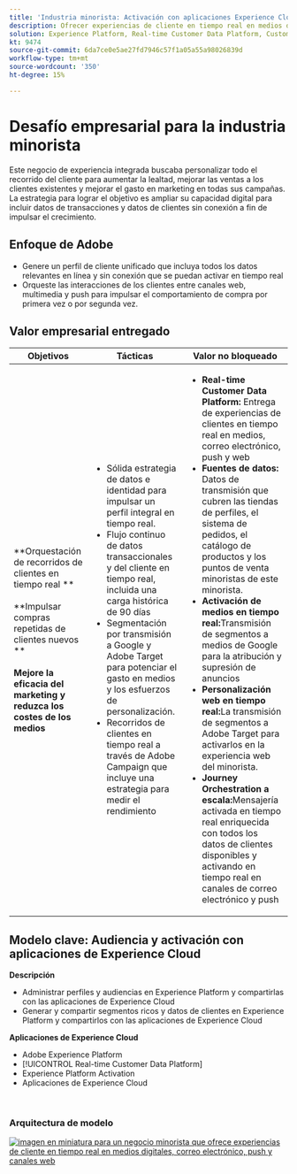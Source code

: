 ```yaml
---
title: 'Industria minorista: Activación con aplicaciones Experience Cloud'
description: Ofrecer experiencias de cliente en tiempo real en medios digitales, correo electrónico, push y canales web.
solution: Experience Platform, Real-time Customer Data Platform, Customer Journey Analytics, Journey Orchestration, Campaign, Analytics, Target
kt: 9474
source-git-commit: 6da7ce0e5ae27fd7946c57f1a05a55a98026839d
workflow-type: tm+mt
source-wordcount: '350'
ht-degree: 15%

---
```



# Desafío empresarial para la industria minorista

Este negocio de experiencia integrada buscaba personalizar todo el recorrido del cliente para aumentar la lealtad, mejorar las ventas a los clientes existentes y mejorar el gasto en marketing en todas sus campañas. La estrategia para lograr el objetivo es ampliar su capacidad digital para incluir datos de transacciones y datos de clientes sin conexión a fin de impulsar el crecimiento.

## Enfoque de Adobe

* Genere un perfil de cliente unificado que incluya todos los datos relevantes en línea y sin conexión que se puedan activar en tiempo real
* Orqueste las interacciones de los clientes entre canales web, multimedia y push para impulsar el comportamiento de compra por primera vez o por segunda vez.

## Valor empresarial entregado

| Objetivos | Tácticas | Valor no bloqueado |
|---|---|---|
| **Orquestación de recorridos de clientes en tiempo real **<br></br>**Impulsar compras repetidas de clientes nuevos **<br></br>**Mejore la eficacia del marketing y reduzca los costes de los medios**</ul> | <ul><li>Sólida estrategia de datos e identidad para impulsar un perfil integral en tiempo real.</li><li>Flujo continuo de datos transaccionales y del cliente en tiempo real, incluida una carga histórica de 90 días</li><li>Segmentación por transmisión a Google y Adobe Target para potenciar el gasto en medios y los esfuerzos de personalización.</li><li>Recorridos de clientes en tiempo real a través de Adobe Campaign que incluye una estrategia para medir el rendimiento</li></ul> | <ul><li><strong>Real-time Customer Data Platform:</strong> Entrega de experiencias de clientes en tiempo real en medios, correo electrónico, push y web</li><li><strong>Fuentes de datos:</strong> Datos de transmisión que cubren las tiendas de perfiles, el sistema de pedidos, el catálogo de productos y los puntos de venta minoristas de este minorista.</li><li><strong>Activación de medios en tiempo real:</strong>Transmisión de segmentos a medios de Google para la atribución y supresión de anuncios</li><li><strong>Personalización web en tiempo real:</strong>La transmisión de segmentos a Adobe Target para activarlos en la experiencia web del minorista.</li><li><strong>Journey Orchestration a escala:</strong>Mensajería activada en tiempo real enriquecida con todos los datos de clientes disponibles y activando en tiempo real en canales de correo electrónico y push</li></ul> |

## Modelo clave: Audiencia y activación con aplicaciones de Experience Cloud

<strong>Descripción</strong>
<ul><li>Administrar perfiles y audiencias en Experience Platform y compartirlas con las aplicaciones de Experience Cloud</li><li>Generar y compartir segmentos ricos y datos de clientes en Experience Platform y compartirlos con las aplicaciones de Experience Cloud</li></ul>

<strong>Aplicaciones de Experience Cloud</strong>
<ul><li>Adobe Experience Platform</li><li>[!UICONTROL Real-time Customer Data Platform]</li><li>Experience Platform Activation</li><li>Aplicaciones de Experience Cloud</li></ul> 
<br>

### Arquitectura de modelo

<a href="https://experienceleague.adobe.com/docs/blueprints-learn/architecture/audience-activation/platform-and-applications.html?lang=es"><img alt="imagen en miniatura para un negocio minorista que ofrece experiencias de cliente en tiempo real en medios digitales, correo electrónico, push y canales web" src="https://experienceleague.adobe.com/docs/blueprints-learn/assets/aep+apps_vertical.svg?lang=en"/></a>




